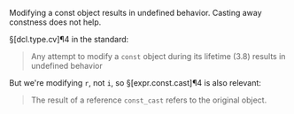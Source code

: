 Modifying a const object results in undefined behavior. Casting away constness does not help.

§[dcl.type.cv]¶4 in the standard:

> Any attempt to modify a `const` object during its lifetime (3.8) results in undefined behavior

But we're modifying `r`, not `i`, so §[expr.const.cast]¶4 is also relevant:

> The result of a reference `const_cast` refers to the original object.